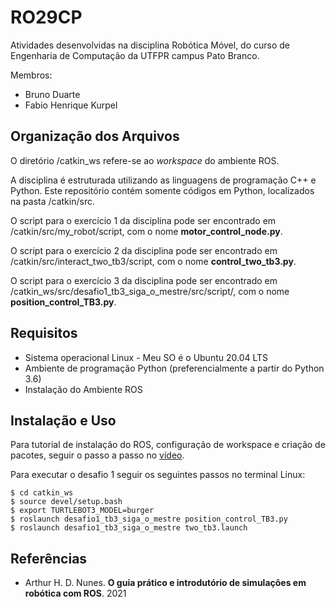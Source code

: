 # RO29CP

Atividades desenvolvidas na disciplina Robótica Móvel, do curso de Engenharia de Computação da UTFPR campus Pato Branco.

Membros:
- Bruno Duarte
- Fabio Henrique Kurpel

## Organização dos Arquivos

O diretório /catkin_ws refere-se ao *workspace* do ambiente ROS.

A disciplina é estruturada utilizando as linguagens de programação C++ e Python. Este repositório contém somente códigos em Python, localizados na pasta /catkin/src.

O script para o exercício 1 da disciplina pode ser encontrado em /catkin/src/my_robot/script, com o nome **motor_control_node.py**.

O script para o exercício 2 da disciplina pode ser encontrado em /catkin/src/interact_two_tb3/script, com o nome **control_two_tb3.py**.

O script para o exercício 3 da disciplina pode ser encontrado em /catkin_ws/src/desafio1_tb3_siga_o_mestre/src/script/, com o nome **position_control_TB3.py**.

## Requisitos

<ul>
    <li> Sistema operacional Linux - Meu SO é o Ubuntu 20.04 LTS </li>
    <li> Ambiente de programação Python (preferencialmente a partir do Python 3.6) </li>
    <li> Instalação do Ambiente ROS</li>
</ul>

## Instalação e Uso

Para tutorial de instalação do ROS, configuração de workspace e criação de pacotes, seguir o passo a passo no [vídeo](https://www.youtube.com/watch?v=Fg-58etXqeo&list=PL55DJi5ukTqtD9UyH_XhRba23xZykOYdb&index=1&ab_channel=JefersonLima).

Para executar o desafio 1 seguir os seguintes passos no terminal Linux:

    $ cd catkin_ws
    $ source devel/setup.bash
    $ export TURTLEBOT3_MODEL=burger
    $ roslaunch desafio1_tb3_siga_o_mestre position_control_TB3.py
    $ roslaunch desafio1_tb3_siga_o_mestre two_tb3.launch
    
## Referências

- Arthur H. D. Nunes. **O guia prático e introdutório de simulações em robótica com ROS**. 2021
